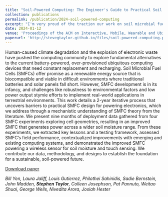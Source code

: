 ```yaml
---
title: "Soil-Powered Computing: The Engineer's Guide to Practical Soil Microbial Fuel Cell Design"
collection: publications
permalink: /publication/2024-soil-powered-computing
excerpt: "I'm very proud of the traction our work on soil microbial fuel cell design has gotten. Accepted in [ACM IMWUT](https://dl.acm.org/journal/imwut)."
date: 2024-01-12
venue: 'Proceedings of the ACM on Interactive, Mobile, Wearable and Ubiquitous Technologies'
paperurl: 'http://stevegtaylor.github.io/files/soil-powered-computing.pdf'
---
```


Human-caused climate degradation and the explosion of electronic waste have pushed the computing community to explore
fundamental alternatives to the current battery-powered, over-provisioned ubiquitous computing devices that need constant
replacement and recharging. Soil Microbial Fuel Cells (SMFCs) offer promise as a renewable energy source that is biocompatible
and viable in difficult environments where traditional batteries and solar panels fall short. However, SMFC development is
in its infancy, and challenges like robustness to environmental factors and low power output stymie efforts to implement
real-world applications in terrestrial environments. This work details a 2-year iterative process that uncovers barriers to
practical SMFC design for powering electronics, which we address through a mechanistic understanding of SMFC theory from
the literature. We present nine months of deployment data gathered from four SMFC experiments exploring cell geometries,
resulting in an improved SMFC that generates power across a wider soil moisture range. From these experiments, we extracted
key lessons and a testing framework, assessed SMFC’s field performance, contextualized improvements with emerging and
existing computing systems, and demonstrated the improved SMFC powering a wireless sensor for soil moisture and touch
sensing. We contribute our data, methodology, and designs to establish the foundation for a sustainable, soil-powered future.

[Download paper](https://dl.acm.org/journal/imwut)

*Bill Yen, Laura Jaliff, Louis Gutierrez, Philothei Sahinidis, Sadie Bernstein, John Madden, **Stephen Taylor**, Colleen Josephson, Pat Pannuto, Weitao Shuai, George Wells, Nivedita Arora, Josiah Hester*